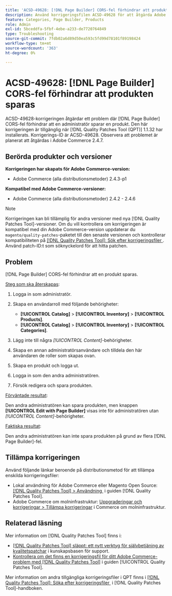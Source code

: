 ```yaml
---
title: 'ACSD-49628: [!DNL Page Builder] CORS-fel förhindrar att produkten sparas'
description: Använd korrigeringsfilen ACSD-49628 för att åtgärda Adobe Commerce-problemet där  [!DNL Page Builder] CORS-felen förhindrar att produkten sparas.
feature: Categories, Page Builder, Products
role: Admin
exl-id: 5bceddfa-5fbf-4ebe-a233-de7720764849
type: Troubleshooting
source-git-commit: 7fdb02a6d89d50ea593c5fd99d78101f89198424
workflow-type: tm+mt
source-wordcount: '363'
ht-degree: 0%

---
```


# ACSD-49628: [!DNL Page Builder] CORS-fel förhindrar att produkten sparas

ACSD-49628-korrigeringen åtgärdar ett problem där [!DNL Page Builder] CORS-fel förhindrar att en administratör sparar en produkt. Den här korrigeringen är tillgänglig när [!DNL Quality Patches Tool (QPT)] 1.1.32 har installerats. Korrigerings-ID är ACSD-49628. Observera att problemet är planerat att åtgärdas i Adobe Commerce 2.4.7.

## Berörda produkter och versioner

**Korrigeringen har skapats för Adobe Commerce-version:**

* Adobe Commerce (alla distributionsmetoder) 2.4.3-p1

**Kompatibel med Adobe Commerce-versioner:**

* Adobe Commerce (alla distributionsmetoder) 2.4.2 - 2.4.6

>[!NOTE]
>
>Korrigeringen kan bli tillämplig för andra versioner med nya [!DNL Quality Patches Tool]-versioner. Om du vill kontrollera om korrigeringen är kompatibel med din Adobe Commerce-version uppdaterar du `magento/quality-patches`-paketet till den senaste versionen och kontrollerar kompatibiliteten på [[!DNL Quality Patches Tool]: Sök efter korrigeringsfiler &#x200B;](https://experienceleague.adobe.com/tools/commerce-quality-patches/index.html?lang=sv-SE). Använd patch-ID:t som söknyckelord för att hitta patchen.

## Problem

[!DNL Page Builder] CORS-fel förhindrar att en produkt sparas.

<u>Steg som ska återskapas</u>:

1. Logga in som administratör.
1. Skapa en användarroll med följande behörigheter:

   * **[!UICONTROL Catalog]** > **[!UICONTROL Inventory]** > **[!UICONTROL Products]**.
   * **[!UICONTROL Catalog]** > **[!UICONTROL Inventory]** > **[!UICONTROL Categories]**.

1. Lägg inte till några *[!UICONTROL Content]*-behörigheter.
1. Skapa en annan administratörsanvändare och tilldela den här användaren de roller som skapas ovan.
1. Skapa en produkt och logga ut.
1. Logga in som den andra administratören.
1. Försök redigera och spara produkten.

<u>Förväntade resultat</u>:

Den andra administratören kan spara produkten, men knappen **[!UICONTROL Edit with Page Builder]** visas inte för administratören utan *[!UICONTROL Content]*-behörigheter.

<u>Faktiska resultat</u>:

Den andra administratören kan inte spara produkten på grund av flera [!DNL Page Builder]-fel.

## Tillämpa korrigeringen

Använd följande länkar beroende på distributionsmetod för att tillämpa enskilda korrigeringsfiler:

* Lokal användning för Adobe Commerce eller Magento Open Source: [[!DNL Quality Patches Tool] > Användning &#x200B;](/help/tools/quality-patches-tool/usage.md) i guiden [!DNL Quality Patches Tool].
* Adobe Commerce om molninfrastruktur: [Uppgraderingar och korrigeringar > Tillämpa korrigeringar](https://experienceleague.adobe.com/docs/commerce-cloud-service/user-guide/develop/upgrade/apply-patches.html?lang=sv-SE) i Commerce om molninfrastruktur.

## Relaterad läsning

Mer information om [!DNL Quality Patches Tool] finns i:

* [[!DNL Quality Patches Tool] släppt: ett nytt verktyg för självbetjäning av kvalitetspatchar](https://experienceleague.adobe.com/sv/docs/commerce-operations/tools/quality-patches-tool/quality-patches-tool-to-self-serve-quality-patches) i kunskapsbasen för support.
* [Kontrollera om det finns en korrigeringsfil för ditt Adobe Commerce-problem med  [!DNL Quality Patches Tool]](/help/tools/quality-patches-tool/patches-available-in-qpt/check-patch-for-magento-issue-with-magento-quality-patches.md) i guiden [!UICONTROL Quality Patches Tool].


Mer information om andra tillgängliga korrigeringsfiler i QPT finns i [[!DNL Quality Patches Tool]: Söka efter korrigeringsfiler &#x200B;](https://experienceleague.adobe.com/tools/commerce-quality-patches/index.html?lang=sv-SE) i [!DNL Quality Patches Tool]-handboken.
